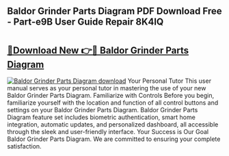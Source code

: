 ## Baldor Grinder Parts Diagram PDF Download Free - Part-e9B User Guide Repair 8K4lQ

# <h2><a href="http://dftfz73.blite.top/?on=Baldor+Grinder+Parts+Diagram">🔗Download New 👉🔴 Baldor Grinder Parts Diagram</a></h2>

[![Baldor Grinder Parts Diagram download](https://i.imgur.com/lujVjoI.png)](http://dftfz73.blite.top/?on=Baldor+Grinder+Parts+Diagram)
Your Personal Tutor This user manual serves as your personal tutor in mastering the use of your new Baldor Grinder Parts Diagram. Familiarize with Controls Before you begin, familiarize yourself with the location and function of all control buttons and settings on your Baldor Grinder Parts Diagram. Baldor Grinder Parts Diagram feature set includes biometric authentication, smart home integration, automatic updates, and personalized dashboard, all accessible through the sleek and user-friendly interface. Your Success is Our Goal Baldor Grinder Parts Diagram. We are committed to ensuring your complete satisfaction.
